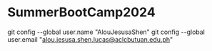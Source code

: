 # SummerBootCamp2024
git config --global user.name "AlouJesusaShen"
git config --global user.email "alou.jesusa.shen.lucas@aclcbutuan.edu.ph"